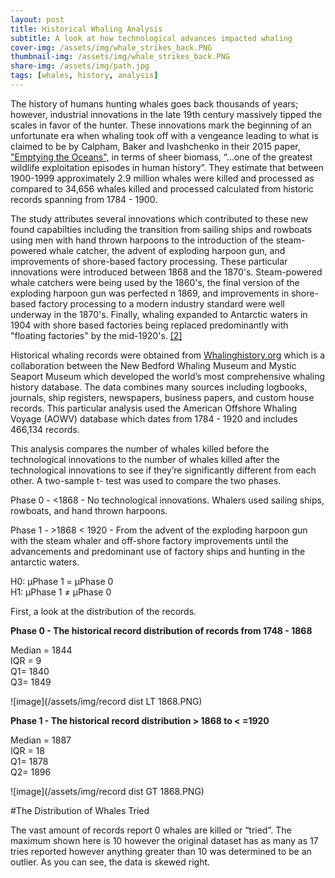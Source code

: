```yaml
---
layout: post
title: Historical Whaling Analysis
subtitle: A look at how technological advances impacted whaling
cover-img: /assets/img/whale_strikes_back.PNG
thumbnail-img: /assets/img/whale_strikes_back.PNG
share-img: /assets/img/path.jpg
tags: [whales, history, analysis]
---
```

The history of humans hunting whales goes back thousands of years; however, industrial innovations in the late 19th century massively tipped the scales in favor of the hunter. These innovations mark the beginning of an unfortunate era when whaling took off with a vengeance leading to what is claimed to be by Calpham, Baker and Ivashchenko in their 2015 paper, ["Emptying the Oceans",](https://pdfs.semanticscholar.org/301b/305d818d375c69e478dd502c18b52e88cd82.pdf?_ga=2.60799791.387049218.1609997617-375080215.1609997617) in terms of sheer biomass, “...one of the greatest wildlife exploitation episodes in human history”. They estimate that between 1900-1999 approximately 2.9 million whales were killed and processed as compared to 34,656 whales killed and processed calculated from historic records spanning from 1784 - 1900.  

The study attributes several innovations which contributed to these new found capabilties including the transition from sailing ships and rowboats using men with hand thrown harpoons to the introduction of the steam-powered whale catcher, the advent of exploding harpoon gun, and improvements of shore-based factory processing.  These particular innovations were introduced between 1868 and the 1870's. Steam-powered whale catchers were being used by the 1860's, the final version of the exploding harpoon gun was perfected n 1869, and improvements in shore-based factory processing to a modern industry standard were well underway in the 1870's. Finally, whaling expanded to Antarctic waters in 1904 with shore based factories being replaced predominantly with "floating factories" by the mid-1920's. [[2]](https://pdfs.semanticscholar.org/301b/305d818d375c69e478dd502c18b52e88cd82.pdf?_ga=2.60799791.387049218.1609997617-375080215.1609997617) 
 
Historical whaling records were obtained from [Whalinghistory.org](https://whalinghistory.org/av/) which is a collaboration between the New Bedford Whaling Museum and Mystic Seaport Museum which developed the world’s most comprehensive whaling history database. The data combines many sources including logbooks, journals, ship registers, newspapers, business papers, and custom house records. This particular analysis used the American Offshore Whaling Voyage (AOWV) database which dates from 1784 - 1920 and includes 466,134 records.  

This analysis compares the number of whales killed before the technological innovations to the number of whales killed after the technological innovations to see if they’re significantly different from each other. A two-sample t- test was used to compare the two phases.

Phase 0 - <1868 - No technological innovations.  Whalers used sailing ships, rowboats, and  hand thrown harpoons. 

Phase 1 - >1868 < 1920 -  From the advent of the exploding harpoon gun with the steam whaler and off-shore factory improvements until the advancements and predominant use of factory ships and hunting in the antarctic waters.


H0:  μPhase 1 = μPhase 0<br /> 
H1:  μPhase 1 ≠ μPhase 0

First, a look at the distribution of the records.

**Phase 0 - The historical record distribution of records from 1748 - 1868**

Median = 1844 <br /> 
IQR = 9 <br />
Q1= 1840   <br /> 
Q3= 1849  <br /> 

![image](/assets/img/record dist LT 1868.PNG)

**Phase 1 - The historical record distribution > 1868 to < =1920**

Median = 1887 <br /> 
IQR = 18 <br/>
Q1= 1878 <br /> 
Q2= 1896 <br /> 

![image](/assets/img/record dist GT 1868.PNG)

#The Distribution of Whales Tried

The vast amount of records report 0 whales are killed or “tried”.  The maximum shown here is 10 however the original dataset has as many as 17 tries reported however anything greater than 10 was determined to be an outlier. As you can see, the data is skewed right.









